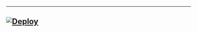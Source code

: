 

-------------------------------------------------

[![Deploy](https://telegra.ph/file/e0fad27744428f1460d5c.jpg)](https://heroku.com/deploy?template=https:https://github.com/Lord-DSP3/LorDSPAM-Robot010)
------------------------------------------------


